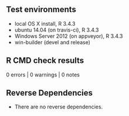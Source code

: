 ## Test environments
* local OS X install, R 3.4.3
* ubuntu 14.04 (on travis-ci), R 3.4.3
* Windows Server 2012 (on appveyor), R 3.4.3
* win-builder (devel and release)

## R CMD check results
0 errors | 0 warnings | 0 notes

## Reverse Dependencies 
* There are no reverse dependencies.



